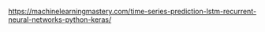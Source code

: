 https://machinelearningmastery.com/time-series-prediction-lstm-recurrent-neural-networks-python-keras/
